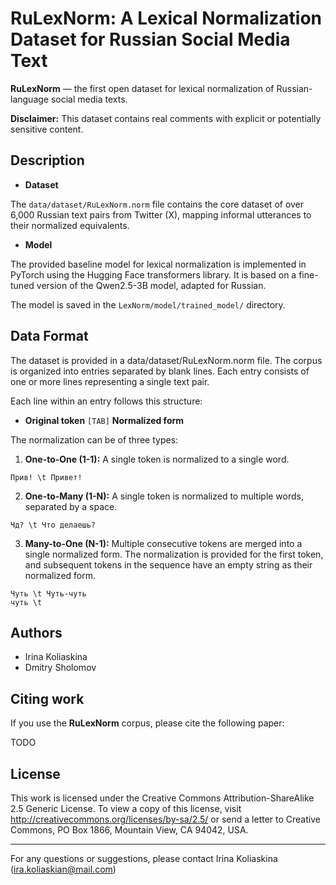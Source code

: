 # RuLexNorm: A Lexical Normalization Dataset for Russian Social Media Text 


**RuLexNorm** — the first open dataset for lexical normalization of Russian-language social media texts.

**Disclaimer:** This dataset contains real comments with explicit or potentially sensitive content.

## Description

- **Dataset** 

The `data/dataset/RuLexNorm.norm` file contains the core dataset of over 6,000 Russian text pairs from Twitter (X), mapping informal utterances to their normalized equivalents.
- **Model** 

The provided baseline model for lexical normalization is implemented in PyTorch using the Hugging Face transformers library. It is based on a fine-tuned version of the Qwen2.5-3B model, adapted for Russian.

The model is saved in the `LexNorm/model/trained_model/` directory.

## Data Format

The dataset is provided in a data/dataset/RuLexNorm.norm file. The corpus is organized into entries separated by blank lines. Each entry consists of one or more lines representing a single text pair.

Each line within an entry follows this structure:
*   **Original token** `[TAB]` **Normalized form**

The normalization can be of three types:
1.  **One-to-One (1-1):** A single token is normalized to a single word.
   ```
   Прив! \t Привет!
   ```
2.  **One-to-Many (1-N):** A single token is normalized to multiple words, separated by a space.
   ```
   Чд? \t Что делаешь?
   ```
3.  **Many-to-One (N-1):** Multiple consecutive tokens are merged into a single normalized form. The normalization is provided for the first token, and subsequent tokens in the sequence have an empty string as their normalized form.
   ```
   Чуть \t Чуть-чуть
   чуть \t
   ```

## Authors

- Irina Koliaskina
- Dmitry Sholomov

## Citing work

If you use the **RuLexNorm** corpus, please cite the following paper:

TODO

## License

This work is licensed under the Creative Commons Attribution-ShareAlike 2.5 Generic License. To view a copy of this license, visit http://creativecommons.org/licenses/by-sa/2.5/ or send a letter to Creative Commons, PO Box 1866, Mountain View, CA 94042, USA.

---

For any questions or suggestions, please contact Irina Koliaskina (ira.koliaskian@mail.com)
